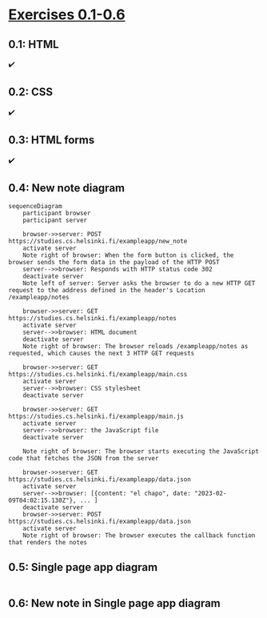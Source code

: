 # [Exercises 0.1-0.6](https://fullstackopen.com/en/part0/fundamentals_of_web_apps#exercises-0-1-0-6)

## 0.1: HTML
:heavy_check_mark:

## 0.2: CSS
:heavy_check_mark:

## 0.3: HTML forms
:heavy_check_mark:

## 0.4: New note diagram
```mermaid
sequenceDiagram
    participant browser
    participant server
    
    browser->>server: POST https://studies.cs.helsinki.fi/exampleapp/new_note
    activate server
    Note right of browser: When the form button is clicked, the browser sends the form data in the payload of the HTTP POST
    server-->>browser: Responds with HTTP status code 302
    deactivate server
    Note left of server: Server asks the browser to do a new HTTP GET request to the address defined in the header's Location /exampleapp/notes

    browser->>server: GET https://studies.cs.helsinki.fi/exampleapp/notes
    activate server
    server-->>browser: HTML document
    deactivate server
    Note right of browser: The browser reloads /exampleapp/notes as requested, which causes the next 3 HTTP GET requests
    
    browser->>server: GET https://studies.cs.helsinki.fi/exampleapp/main.css
    activate server
    server-->>browser: CSS stylesheet
    deactivate server

    browser->>server: GET https://studies.cs.helsinki.fi/exampleapp/main.js
    activate server
    server-->>browser: the JavaScript file
    deactivate server
    
    Note right of browser: The browser starts executing the JavaScript code that fetches the JSON from the server
    
    browser->>server: GET https://studies.cs.helsinki.fi/exampleapp/data.json
    activate server
    server-->>browser: [{content: "el chapo", date: "2023-02-09T04:02:15.130Z"}, ... ]
    deactivate server    
    browser->>server: POST https://studies.cs.helsinki.fi/exampleapp/data.json
    activate server
    Note right of browser: The browser executes the callback function that renders the notes
```

## 0.5: Single page app diagram
```mermaid
```

## 0.6: New note in Single page app diagram
```mermaid
```
